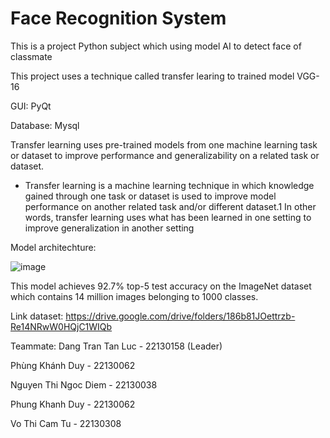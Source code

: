 # Face Recognition System
This is a project Python subject which using model AI to detect face of classmate 

This project uses a technique called transfer learing to trained model VGG-16

GUI: PyQt

Database: Mysql

Transfer learning uses pre-trained models from one machine learning task or dataset to improve performance and generalizability on a related task or dataset.

  - Transfer learning is a machine learning technique in which knowledge gained through one task or dataset is used to improve model performance on another related task and/or different dataset.1 In other words, transfer learning uses what has been learned in one setting      to improve generalization in another setting

Model architechture:

![image](https://media.geeksforgeeks.org/wp-content/uploads/20200219152207/new41.jpg)

This model achieves 92.7% top-5 test accuracy on the ImageNet dataset which contains 14 million images belonging to 1000 classes. 

Link dataset: https://drive.google.com/drive/folders/186b81JOettrzb-Re14NRwW0HQjC1WIQb

Teammate:
  Dang Tran Tan Luc - 22130158 (Leader)

  Phùng Khánh Duy - 22130062 

  Nguyen Thi Ngoc Diem - 22130038

  Phung Khanh Duy - 22130062

  Vo Thi Cam Tu - 22130308
  

